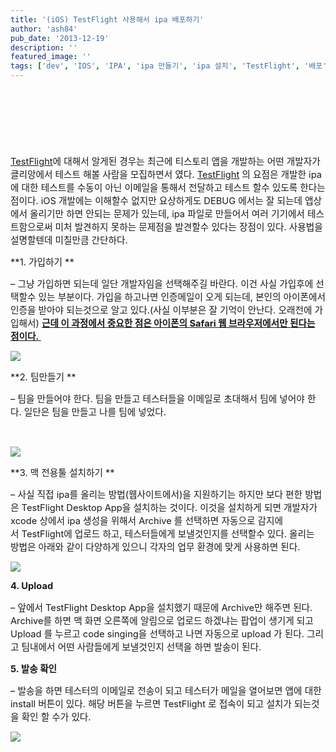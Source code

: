 ```yaml
---
title: '(iOS) TestFlight 사용해서 ipa 배포하기'
author: 'ash84'
pub_date: '2013-12-19'
description: ''
featured_image: ''
tags: ['dev', 'IOS', 'IPA', 'ipa 만들기', 'ipa 설치', 'TestFlight', '배포']
---
```


<script async src="//pagead2.googlesyndication.com/pagead/js/adsbygoogle.js"></script>
<!-- 페이지내_긴_배너 -->
<ins class="adsbygoogle"
     style="display:inline-block;width:728px;height:90px"
     data-ad-client="ca-pub-8699046198561974"
     data-ad-slot="5480877276"></ins>
<script>
(adsbygoogle = window.adsbygoogle || []).push({});
</script>

[<span style="font-size: 11pt;">TestFlight</span>](http://testflightapp.com/)<span style="font-size: 11pt;">에 대해서 알게된 경우는 최근에 티스토리 앱을 개발하는 어떤 개발자가 클리앙에서 테스트 해볼 사람을 모집하면서 였다. </span>[<span style="font-size: 11pt;">TestFlight</span>](http://testflightapp.com/)<span style="font-size: 11pt;"> 의 요점은 개발한 ipa 에 대한 테스트를 수동이 아닌 이메일을 통해서 전달하고 테스트 할수 있도록 한다는 점이다. iOS 개발에는 이해할수 없지만 요상하게도 DEBUG 에서는 잘 되는데 앱상에서 올리기만 하면 안되는 문제가 있는데, ipa 파일로 만들어서 여러 기기에서 테스트함으로써 미처 발견하지 못하는 문제점을 발견할수 있다는 장점이 있다. 사용법을 설명할텐데 미칠만큼 간단하다. </span>

<span style="font-size: 11pt;">**1. 가입하기 **</span>

<span style="font-size: 11pt;">– 그냥 가입하면 되는데 일단 개발자임을 선택해주길 바란다. 이건 사실 가입후에 선택할수 있는 부분이다. 가입을 하고나면 인증메일이 오게 되는데, 본인의 아이폰에서 인증을 받아야 되는것으로 알고 있다.(사실 이부분은 잘 기억이 안난다. 오래전에 가입해서) **<u>근데 이 과정에서 중요한 점은 아이폰의 Safari 웹 브라우저에서만 된다는 점이다. </u>**</span>

<span style="font-size: 11pt;">  
</span>

![](http://ash84.net/wp-content/uploads/1/cfile7.uf.2527A83552B2913F253257.png)

<span style="font-size: 11pt;">**2. 팀만들기 **</span>

<span style="font-size: 11pt;">– 팀을 만들어야 한다. 팀을 만들고 테스터들을 이메일로 초대해서 팀에 넣어야 한다. 일단은 팀을 만들고 나를 팀에 넣었다.</span>

<span style="font-size: 11pt;"> </span>

![](http://ash84.net/wp-content/uploads/1/cfile1.uf.2573793552B2913F3C690D.png)

<span style="font-size: 11pt;">**3. 맥 전용툴 설치하기 **</span>

<span style="font-size: 11pt;">– 사실 직접 ipa를 올리는 방법(웹사이트에서)을 지원하기는 하지만 보다 편한 방법은 TestFli</span><span style="font-size: 11pt;">ght</span><span style="font-size: 11pt;"> Desktop App을 설치하는 것이다. 이것을 설치하게 되면 개발자가 xcode 상에서 ipa 생성을 위해서</span><span style="font-size: 11pt;"> Archive 를 선택하면 자동으로 감지에서 TestFli</span><span style="font-size: 11pt;">ght</span><span style="font-size: 11pt;">에 업로드 하고, 테스터들에게 보낼것인지를 선택할수 있다. 올리는 방법은 아래와 같이 다양하게 있으니 각자의 업무 환경에 맞게 사용하면 된다. </span>

![](http://ash84.net/wp-content/uploads/1/cfile22.uf.2211C63352B291C131CE4D.png)

<span style="font-size: 11pt;">**4. Upload**</span>

<span style="font-size: 11pt;">– 앞에서 TestFli</span><span style="font-size: 11pt;">ght</span><span style="font-size: 11pt;"> Desktop App을 설치했기 때문에 Archive만 해주면 된다. Archive를 하면 맥 화면 오른쪽에 알림으로 업로드 하겠냐는 팝업이 생기게 되고 Upload 를 누르고 code singing을 선택하고 나면 자동으로 upload 가 된다. 그리고 팀내에서 어떤 사람들에게 보낼것인지 선택을 하면 발송이 된다. </span>

<span style="font-size: 11pt;">**5. 발송 확인**</span>

<span style="font-size: 11pt;">– 발송을 하면 테스터의 이메일로 전송이 되고 테스터가 메일을 열어보면 앱에 대한 install 버튼이 있다. 해당 버튼을 누르면 TestFli</span><span style="font-size: 11pt;">ght</span><span style="font-size: 11pt;"> 로 접속이 되고 설치가 되는것을 확인 할 수가 있다. </span>

![](http://ash84.net/wp-content/uploads/1/cfile2.uf.24583B3352B294A8052746.jpg)



